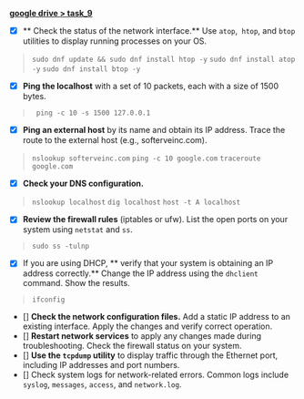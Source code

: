 **[google drive > task_9](https://drive.google.com/drive/folders/1RQ19otMdNyh7XkNfdDf_5wk1-EpC5UHT?usp=sharing)**

- [x] ** Check the status of the network interface.**  Use `atop`,` htop`, and `btop` utilities to display running processes on your OS.
 > `sudo dnf update && sudo dnf install htop -y`
 > `sudo dnf install atop -y`
 > `sudo dnf install btop -y`

- [x] **Ping the localhost** with a set of 10 packets, each with a size of 1500 bytes.
 > ` ping -c 10 -s 1500 127.0.0.1`

- [x] **Ping an external host** by its name and obtain its IP address. Trace the route to the external host (e.g., softerveinc.com).
 > `nslookup softerveinc.com`
 > `ping -c 10 google.com`
 > `traceroute google.com`

- [x] **Check your DNS configuration.**
 > `nslookup localhost`
 > `dig localhost`
 > `host -t A localhost`

- [x] **Review the firewall rules** (iptables or ufw). List the open ports on your system using `netstat` and `ss`.
 > `sudo ss -tulnp`

- [x] If you are using DHCP, ** verify that your system is obtaining an IP address correctly.** Change the IP address using the `dhclient` command. Show the results.
 > `ifconfig`
- [] **Check the network configuration files.** Add a static IP address to an existing interface. Apply the changes and verify correct operation.
- [] **Restart network services** to apply any changes made during troubleshooting. Check the firewall status on your system.
- [] **Use the `tcpdump` utility** to display traffic through the Ethernet port, including IP addresses and port numbers.
- [] Check system logs for network-related errors. Common logs include `syslog`, `messages`, `access`, and `network.log`.
